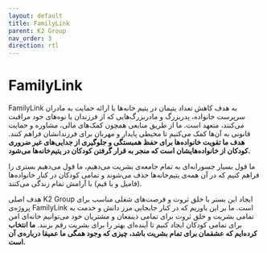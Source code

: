 ```yaml
---
layout: default
title: FamilyLink
parent: K2 Group
nav_order: 3
direction: rtl
---
```


# FamilyLink
FamilyLink به هدف کاهش تعداد یتیمان در یتیم خانه‌ها با ارائه حمایت به مادران سرپرست خانواده، پدربزرگ و مادربزرگ‌هایی که از فرزندان یا نوه‌های خود مراقبت می‌کنند، متعهد است. ما از طریق منابعی همچون کمک‌های مالی، مشاوره و حمایت قانونی به آن‌ها کمک می‌کنیم تا محیطی پایدار و مهربان برای فرزندانشان فراهم کنند. **هدف ما تقویت خانواده‌ها برای حفظ همبستگی و جلوگیری از جدایی‌های غیر ضروری کودکان از خانواده‌هایشان است که منجر به قرار گرفتن کودکان در یتیم‌خانه‌ها می‌شود.**

ما قول بسیار جسورانه‌ای به تمام جامعه‌ی بشریت می‌دهیم، ما قول می‌دهیم بستری را فراهم کنیم که در آن همه‌ی یتیم‌خانه‌ها حذف می‌شوند و تمامی کودکان در کنار خانواده‌ها (فامیل و یا قیم) با آرامش تمام زندگی می‌کنند.

هدف اصلی K2 Group ایجاد این بستر با خلق ثروت و فرصت‌های شغلی مناسب برای پروژه‌ی FamilyLink است. ما بر این باوریم که در کنار جابجایی مرز دانش و خدمت به تمامی بشریت و خلق ثروت برای تمامی ذینفعان و مشتریان خود می‌توانیم خانه‌ای امن برای تمامی کودکان ایجاد کنیم تا آینده‌ای بهتر را برای بشریت رقم بزنند. **ما انتخاب کرده‌ایم که عشقمان برای تمام بشریت باشد، چیزی که وجود همگی ما عمیقا درباره‌ی آن است.**
